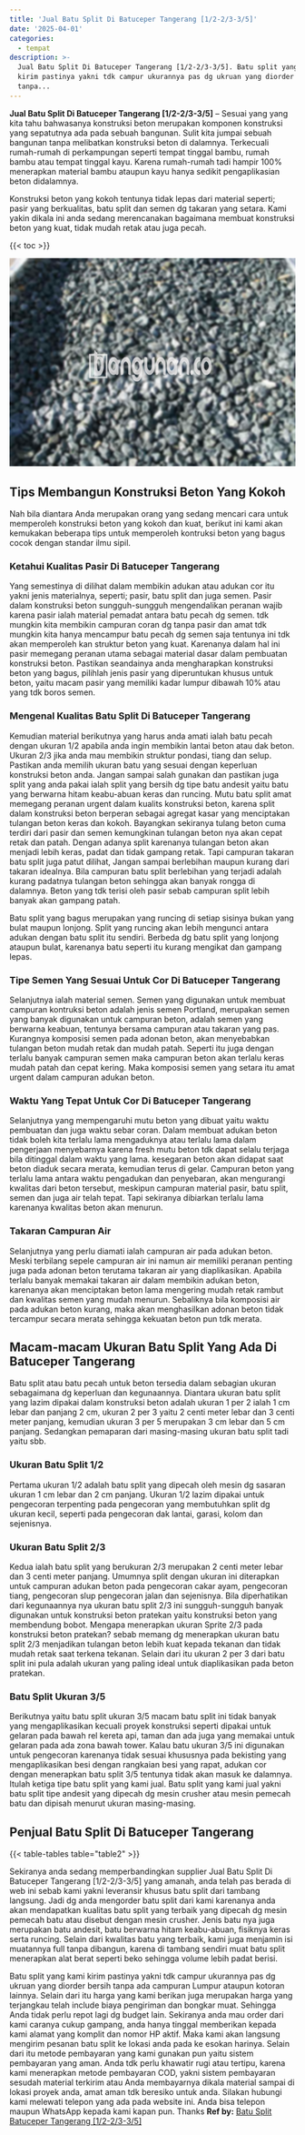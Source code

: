 ```yaml
---
title: 'Jual Batu Split Di Batuceper Tangerang [1/2-2/3-3/5]'
date: '2025-04-01'
categories:
  - tempat
description: >-
  Jual Batu Split Di Batuceper Tangerang [1/2-2/3-3/5]. Batu split yang kami
  kirim pastinya yakni tdk campur ukurannya pas dg ukruan yang diorder bersih
  tanpa...
---
```


**Jual Batu Split Di Batuceper Tangerang \[1/2-2/3-3/5\]** – Sesuai yang yang kita tahu bahwasanya konstruksi beton merupakan komponen konstruksi yang sepatutnya ada pada sebuah bangunan. Sulit kita jumpai sebuah bangunan tanpa melibatkan konstruksi beton di dalamnya. Terkecuali rumah-rumah di perkampungan seperti tempat tinggal bambu, rumah bambu atau tempat tinggal kayu. Karena rumah-rumah tadi hampir 100% menerapkan material bambu ataupun kayu hanya sedikit pengaplikasian beton didalamnya.

Konstruksi beton yang kokoh tentunya tidak lepas dari material seperti; pasir yang berkualitas, batu split dan semen dg takaran yang setara. Kami yakin dikala ini anda sedang merencanakan bagaimana membuat konstruksi beton yang kuat, tidak mudah retak atau juga pecah.

{{< toc >}}

![Jual Batu Split Di Batuceper Tangerang [1/2-2/3-3/5]](/images/jual-batu-split-12.png)

## Tips Membangun Konstruksi Beton Yang Kokoh

Nah bila diantara Anda merupakan orang yang sedang mencari cara untuk memperoleh konstruksi beton yang kokoh dan kuat, berikut ini kami akan kemukakan beberapa tips untuk memperoleh kontruksi beton yang bagus cocok dengan standar ilmu sipil.

### Ketahui Kualitas Pasir Di Batuceper Tangerang

Yang semestinya di dilihat dalam membikin adukan atau adukan cor itu yakni jenis materialnya, seperti; pasir, batu split dan juga semen. Pasir dalam konstruksi beton sungguh-sungguh mengendalikan peranan wajib karena pasir ialah material pemadat antara batu pecah dg semen. tdk mungkin kita membikin campuran coran dg tanpa pasir dan amat tdk mungkin kita hanya mencampur batu pecah dg semen saja tentunya ini tdk akan memperoleh kan struktur beton yang kuat. Karenanya dalam hal ini pasir memegang peranan utama sebagai material dasar dalam pembuatan konstruksi beton. Pastikan seandainya anda mengharapkan konstruksi beton yang bagus, pilihlah jenis pasir yang diperuntukan khusus untuk beton, yaitu macam pasir yang memiliki kadar lumpur dibawah 10% atau yang tdk boros semen.

### Mengenal Kualitas Batu Split Di Batuceper Tangerang

Kemudian material berikutnya yang harus anda amati ialah batu pecah dengan ukuran 1/2 apabila anda ingin membikin lantai beton atau dak beton. Ukuran 2/3 jika anda mau membikin struktur pondasi, tiang dan selup. Pastikan anda memilih ukuran batu yang sesuai dengan keperluan konstruksi beton anda. Jangan sampai salah gunakan dan pastikan juga split yang anda pakai ialah split yang bersih dg tipe batu andesit yaitu batu yang berwarna hitam keabu-abuan keras dan runcing. Mutu batu split amat memegang peranan urgent dalam kualits konstruksi beton, karena split dalam konstruksi beton berperan sebagai agregat kasar yang menciptakan tulangan beton keras dan kokoh. Bayangkan sekiranya tulang beton cuma terdiri dari pasir dan semen kemungkinan tulangan beton nya akan cepat retak dan patah. Dengan adanya split karenanya tulangan beton akan menjadi lebih keras, padat dan tidak gampang retak. Tapi campuran takaran batu split juga patut dilihat, Jangan sampai berlebihan maupun kurang dari takaran idealnya. Bila campuran batu split berlebihan yang terjadi adalah kurang padatnya tulangan beton sehingga akan banyak rongga di dalamnya. Beton yang tdk terisi oleh pasir sebab campuran split lebih banyak akan gampang patah.

Batu split yang bagus merupakan yang runcing di setiap sisinya bukan yang bulat maupun lonjong. Split yang runcing akan lebih mengunci antara adukan dengan batu split itu sendiri. Berbeda dg batu split yang lonjong ataupun bulat, karenanya batu seperti itu kurang mengikat dan gampang lepas.

### Tipe Semen Yang Sesuai Untuk Cor Di Batuceper Tangerang

Selanjutnya ialah material semen. Semen yang digunakan untuk membuat campuran kontruksi beton adalah jenis semen Portland, merupakan semen yang banyak digunakan untuk campuran beton, adalah semen yang berwarna keabuan, tentunya bersama campuran atau takaran yang pas. Kurangnya komposisi semen pada adonan beton, akan menyebabkan tulangan beton mudah retak dan mudah patah. Seperti itu juga dengan terlalu banyak campuran semen maka campuran beton akan terlalu keras mudah patah dan cepat kering. Maka komposisi semen yang setara itu amat urgent dalam campuran adukan beton.

### Waktu Yang Tepat Untuk Cor Di Batuceper Tangerang

Selanjutnya yang mempengaruhi mutu beton yang dibuat yaitu waktu pembuatan dan juga waktu sebar coran. Dalam membuat adukan beton tidak boleh kita terlalu lama mengaduknya atau terlalu lama dalam pengerjaan menyebarnya karena fresh mutu beton tdk dapat selalu terjaga bila ditinggal dalam waktu yang lama. kesegaran beton akan didapat saat beton diaduk secara merata, kemudian terus di gelar. Campuran beton yang terlalu lama antara waktu pengadukan dan penyebaran, akan mengurangi kwalitas dari beton tersebut, meskipun campuran material pasir, batu split, semen dan juga air telah tepat. Tapi sekiranya dibiarkan terlalu lama karenanya kwalitas beton akan menurun.

### Takaran Campuran Air

Selanjutnya yang perlu diamati ialah campuran air pada adukan beton. Meski terbilang sepele campuran air ini namun air memiliki peranan penting juga pada adonan beton terutama takaran air yang diaplikasikan. Apabila terlalu banyak memakai takaran air dalam membikin adukan beton, karenanya akan menciptakan beton lama mengering mudah retak rambut dan kwalitas semen yang mudah menurun. Sebaliknya bila komposisi air pada adukan beton kurang, maka akan menghasilkan adonan beton tidak tercampur secara merata sehingga kekuatan beton pun tdk merata.

## Macam-macam Ukuran Batu Split Yang Ada Di Batuceper Tangerang

Batu split atau batu pecah untuk beton tersedia dalam sebagian ukuran sebagaimana dg keperluan dan kegunaannya. Diantara ukuran batu split yang lazim dipakai dalam konstruksi beton adalah ukuran 1 per 2 ialah 1 cm lebar dan panjang 2 cm, ukuran 2 per 3 yaitu 2 centi meter lebar dan 3 centi meter panjang, kemudian ukuran 3 per 5 merupakan 3 cm lebar dan 5 cm panjang. Sedangkan pemaparan dari masing-masing ukuran batu split tadi yaitu sbb.

### Ukuran Batu Split 1/2

Pertama ukuran 1/2 adalah batu split yang dipecah oleh mesin dg sasaran ukuran 1 cm lebar dan 2 cm panjang. Ukuran 1/2 lazim dipakai untuk pengecoran terpenting pada pengecoran yang membutuhkan split dg ukuran kecil, seperti pada pengecoran dak lantai, garasi, kolom dan sejenisnya.

### Ukuran Batu Split 2/3

Kedua ialah batu split yang berukuran 2/3 merupakan 2 centi meter lebar dan 3 centi meter panjang. Umumnya split dengan ukuran ini diterapkan untuk campuran adukan beton pada pengecoran cakar ayam, pengecoran tiang, pengecoran slup pengecoran jalan dan sejenisnya. Bila diperhatikan dari kegunaannya nya ukuran batu split 2/3 ini sungguh-sungguh banyak digunakan untuk konstruksi beton pratekan yaitu konstruksi beton yang membendung bobot. Mengapa menerapkan ukuran Sprite 2/3 pada konstruksi beton pratekan? sebab memang dg menerapkan ukuran batu split 2/3 menjadikan tulangan beton lebih kuat kepada tekanan dan tidak mudah retak saat terkena tekanan. Selain dari itu ukuran 2 per 3 dari batu split ini pula adalah ukuran yang paling ideal untuk diaplikasikan pada beton pratekan.

### Batu Split Ukuran 3/5

Berikutnya yaitu batu split ukuran 3/5 macam batu split ini tidak banyak yang mengaplikasikan kecuali proyek konstruksi seperti dipakai untuk gelaran pada bawah rel kereta api, taman dan ada juga yang memakai untuk gelaran pada ada zona bawah tower. Kalau batu ukuran 3/5 ini digunakan untuk pengecoran karenanya tidak sesuai khususnya pada bekisting yang mengaplikasikan besi dengan rangkaian besi yang rapat, adukan cor dengan menerapkan batu split 3/5 tentunya tidak akan masuk ke dalamnya. Itulah ketiga tipe batu split yang kami jual. Batu split yang kami jual yakni batu split tipe andesit yang dipecah dg mesin crusher atau mesin pemecah batu dan dipisah menurut ukuran masing-masing.

## Penjual Batu Split Di Batuceper Tangerang

{{< table-tables table="table2" >}}

Sekiranya anda sedang memperbandingkan supplier Jual Batu Split Di Batuceper Tangerang \[1/2-2/3-3/5\] yang amanah, anda telah pas berada di web ini sebab kami yakni leveransir khusus batu split dari tambang langsung. Jadi dg anda mengorder batu split dari kami karenanya anda akan mendapatkan kualitas batu split yang terbaik yang dipecah dg mesin pemecah batu atau disebut dengan mesin crusher. Jenis batu nya juga merupakan batu andesit, batu berwarna hitam keabu-abuan, fisiknya keras serta runcing. Selain dari kwalitas batu yang terbaik, kami juga menjamin isi muatannya full tanpa dibangun, karena di tambang sendiri muat batu split menerapkan alat berat seperti beko sehingga volume lebih padat berisi.

Batu split yang kami kirim pastinya yakni tdk campur ukurannya pas dg ukruan yang diorder bersih tanpa ada campuran Lumpur ataupun kotoran lainnya. Selain dari itu harga yang kami berikan juga merupakan harga yang terjangkau telah include biaya pengiriman dan bongkar muat. Sehingga Anda tidak perlu repot lagi dg budget lain. Sekiranya anda mau order dari kami caranya cukup gampang, anda hanya tinggal memberikan kepada kami alamat yang komplit dan nomor HP aktif. Maka kami akan langsung mengirim pesanan batu split ke lokasi anda pada ke esokan harinya. Selain dari itu metode pembayaran yang kami gunakan pun yaitu sistem pembayaran yang aman. Anda tdk perlu khawatir rugi atau tertipu, karena kami menerapkan metode pembayaran COD, yakni sistem pembayaran sesudah material terkirim atau Anda membayarnya dikala material sampai di lokasi proyek anda, amat aman tdk beresiko untuk anda. Silakan hubungi kami melewati telepon yang ada pada website ini. Anda bisa telepon maupun WhatsApp kepada kami kapan pun. Thanks
**Ref by:** [Batu Split Batuceper Tangerang [1/2-2/3-3/5]](https://id.wikipedia.org/wiki/Batu)
